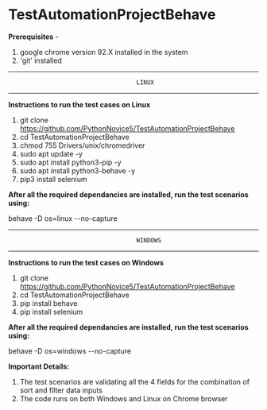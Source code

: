 # TestAutomationProjectBehave

**Prerequisites** - 
1. google chrome version 92.X installed in the system
2. 'git' installed 

---------------------------------------------------------------------------------------
                                        LINUX
---------------------------------------------------------------------------------------

**Instructions to run the test cases on Linux**

1. git clone https://github.com/PythonNovice5/TestAutomationProjectBehave
2. cd TestAutomationProjectBehave
3. chmod 755 Drivers/unix/chromedriver
4. sudo apt update -y
5. sudo apt install python3-pip -y
6. sudo apt install python3-behave -y
7. pip3 install selenium


**After all the required dependancies are installed, run the test scenarios using:**

behave -D os=linux --no-capture 


---------------------------------------------------------------------------------------
                                        WINDOWS
---------------------------------------------------------------------------------------

**Instructions to run the test cases on Windows**
1. git clone https://github.com/PythonNovice5/TestAutomationProjectBehave
2. cd TestAutomationProjectBehave
3. pip install behave
4. pip install selenium

**After all the required dependancies are installed, run the test scenarios using:**

behave -D os=windows --no-capture


**Important Details:**
1. The test scenarios are validating all the 4 fields for the combination of sort and filter data inputs
2. The code runs on both Windows and Linux on Chrome browser

